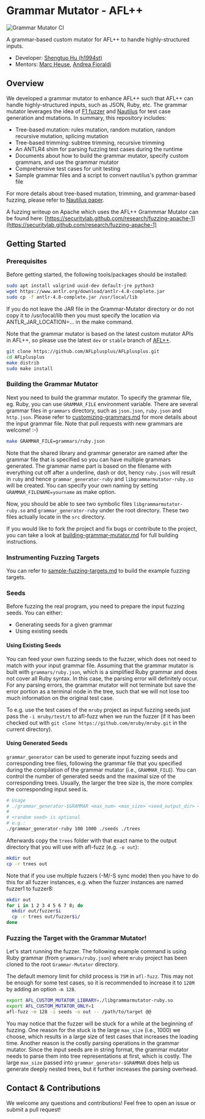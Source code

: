 # Grammar Mutator - AFL++

![Grammar Mutator CI](https://github.com/AFLplusplus/Grammar-Mutator/workflows/Grammar%20Mutator%20CI/badge.svg)

A grammar-based custom mutator for AFL++ to handle highly-structured inputs.

- Developer: [Shengtuo Hu (h1994st)](https://github.com/h1994st)
- Mentors: [Marc Heuse](https://github.com/vanhauser-thc), [Andrea Fioraldi](https://github.com/andreafioraldi)

## Overview

We developed a grammar mutator to enhance AFL++ such that AFL++ can handle highly-structured inputs, such as JSON, Ruby, etc.
The grammar mutator leverages the idea of [F1 fuzzer](https://github.com/vrthra/F1) and [Nautilus](https://github.com/nautilus-fuzz/nautilus) for test case generation and mutations.
In summary, this repository includes:

- Tree-based mutation: rules mutation, random mutation, random recursive mutation, splicing mutation
- Tree-based trimming: subtree trimming, recursive trimming
- An ANTLR4 shim for parsing fuzzing test cases during the runtime
- Documents about how to build the grammar mutator, specify custom grammars, and use the grammar mutator
- Comprehensive test cases for unit testing
- Sample grammar files and a script to convert nautilus's python grammar file

For more details about tree-based mutation, trimming, and grammar-based fuzzing, please refer to [Nautilus paper](https://www.syssec.ruhr-uni-bochum.de/media/emma/veroeffentlichungen/2018/12/17/NDSS19-Nautilus.pdf).

A fuzzing writeup on Apache which uses the AFL++ Grammmar Mutator can be found here:
[https://securitylab.github.com/research/fuzzing-apache-1](https://securitylab.github.com/research/fuzzing-apache-1)

## Getting Started

### Prerequisites

Before getting started, the following tools/packages should be installed:

```bash
sudo apt install valgrind uuid-dev default-jre python3
wget https://www.antlr.org/download/antlr-4.8-complete.jar
sudo cp -f antlr-4.8-complete.jar /usr/local/lib
```
If you do not leave the JAR file in the Grammar-Mutator directory or do not copy
it to /usr/local/lib then you must specify the location via ANTLR_JAR_LOCATION=...
in the make command.

Note that the grammar mutator is based on the latest custom mutator APIs in AFL++, so please use the latest `dev` or `stable` branch of [AFL++](https://github.com/AFLplusplus/AFLplusplus/tree/dev).

```bash
git clone https://github.com/AFLplusplus/AFLplusplus.git
cd AFLplusplus
make distrib
sudo make install
```

### Building the Grammar Mutator

Next you need to build the grammar mutator.
To specify the grammar file, eg. Ruby, you can use `GRAMMAR_FILE` environment variable.
There are several grammar files in `grammars` directory, such as `json.json`, `ruby.json` and `http.json`.
Please refer to [customizing-grammars.md](doc/customizing-grammars.md) for more details about the input grammar file.
Note that pull requests with new grammars are welcome! :-)

```bash
make GRAMMAR_FILE=grammars/ruby.json
```

Note that the shared library and grammar generator are named after the grammar file that is specified so you can have multiple grammars generated.
The grammar name part is based on the filename with everything cut off after a underline, dash or dot, hency `ruby.json` will result in `ruby` and hence `grammar_generator-ruby` and `libgrammarmutator-ruby.so` will be created.
You can specify your own naming by setting `GRAMMAR_FILENAME=yourname` as make option.

Now, you should be able to see two symbolic files `libgrammarmutator-ruby.so` and `grammar_generator-ruby` under the root directory.
These two files actually locate in the `src` directory.

If you would like to fork the project and fix bugs or contribute to the project, you can take a look at [building-grammar-mutator.md](doc/building-grammar-mutator.md) for full building instructions.

### Instrumenting Fuzzing Targets

You can refer to [sample-fuzzing-targets.md](doc/sample-fuzzing-targets.md) to build the example fuzzing targets.

### Seeds

Before fuzzing the real program, you need to prepare the input fuzzing seeds. You can either:

- Generating seeds for a given grammar
- Using existing seeds

#### Using Existing Seeds

You can feed your own fuzzing seeds to the fuzzer, which does not need to match with your input grammar file.
Assuming that the grammar mutator is built with `grammars/ruby.json`, which is a simplified Ruby grammar and does not cover all Ruby syntax.
In this case, the parsing error will definitely occur.
For any parsing errors, the grammar mutator will not terminate but save the error portion as a terminal node in the tree, such that we will not lose too much information on the original test case.

To e.g. use the test cases of the `mruby` project as input fuzzing seeds just pass the `-i mruby/test/t` to afl-fuzz
when we run the fuzzer (if it has been checked out with `git clone https://github.com/mruby/mruby.git` in the current directory).

#### Using Generated Seeds

`grammar_generator` can be used to generate input fuzzing seeds and corresponding tree files, following the grammar file that you specified during the compilation of the grammar mutator (i.e., `GRAMMAR_FILE`).
You can control the number of generated seeds and the maximal size of the corresponding trees.
Usually, the larger the tree size is, the more complex the corresponding input seed is.

```bash
# Usage
# ./grammar_generator-$GRAMMAR <max_num> <max_size> <seed_output_dir> <tree_output_dir> [<random seed>]
#
# <random seed> is optional
# e.g.:
./grammar_generator-ruby 100 1000 ./seeds ./trees
```

Afterwards copy the `trees` folder with that exact name to the output directory that you will use with afl-fuzz (e.g. `-o out`):
```bash
mkdir out
cp -r trees out
```

Note that if you use multiple fuzzers (-M/-S sync mode) then you have to do this for all fuzzer instances, e.g. when the fuzzer instances are named fuzzer1 to fuzzer8:
```bash
mkdir out
for i in 1 2 3 4 5 6 7 8; do
  mkdir out/fuzzer$i
  cp -r trees out/fuzzer$i/
done
```

### Fuzzing the Target with the Grammar Mutator!

Let's start running the fuzzer.
The following example command is using Ruby grammar (from `grammars/ruby.json`) where `mruby` project has been cloned to the root `Grammar-Mutator` directory.

The default memory limit for child process is `75M` in `afl-fuzz`.
This may not be enough for some test cases, so it is recommended to increase it to `128M` by adding an option `-m 128`.

```bash
export AFL_CUSTOM_MUTATOR_LIBRARY=./libgrammarmutator-ruby.so
export AFL_CUSTOM_MUTATOR_ONLY=1
afl-fuzz -m 128 -i seeds -o out -- /path/to/target @@
```

You may notice that the fuzzer will be stuck for a while at the beginning of fuzzing.
One reason for the stuck is the large `max_size` (i.e., 1000) we choose, which results in a large size of test cases that increases the loading time.
Another reason is the costly parsing operations in the grammar mutator.
Since the input seeds are in string format, the grammar mutator needs to parse them into tree representations at first, which is costly.
The large `max_size` passed into `grammar_generator-$GRAMMAR` does help us generate deeply nested trees, but it further increases the parsing overhead.

## Contact & Contributions

We welcome any questions and contributions! Feel free to open an issue or submit a pull request!
